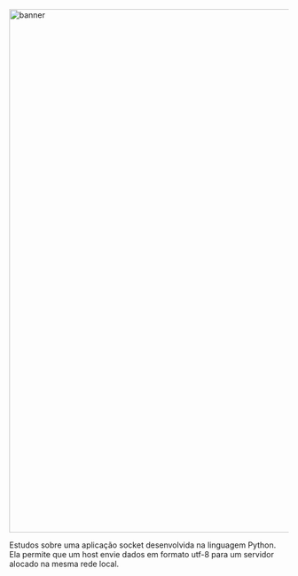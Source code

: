 <img src="https://imgur.com/escu0mG" width="945px" eight="250px" alt="banner">

Estudos sobre uma aplicação socket desenvolvida na linguagem Python. Ela permite que um host envie dados em formato utf-8 para um servidor alocado na mesma rede local.
